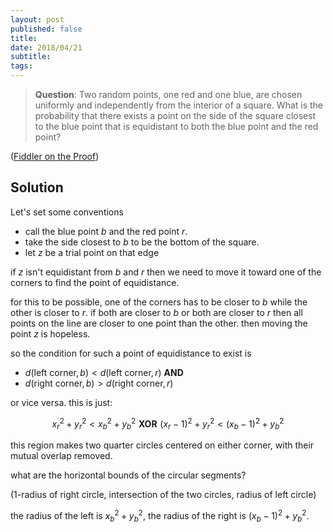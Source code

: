 ```yaml
---
layout: post
published: false
title: 
date: 2018/04/21
subtitle:
tags:
---
```


>**Question**: Two random points, one red and one blue, are chosen uniformly and independently from the interior of a square. What is the probability that there exists a point on the side of the square closest to the blue point that is equidistant to both the blue point and the red point?

<!--more-->

([Fiddler on the Proof](URL))

## Solution

Let's set some conventions

- call the blue point $b$ and the red point $r$.
- take the side closest to $b$ to be the bottom of the square.
- let $z$ be a trial point on that edge

if $z$ isn't equidistant from $b$ and $r$ then we need to move it toward one of the corners to find the point of equidistance. 

for this to be possible, one of the corners has to be closer to $b$ while the other is closer to $r$. if both are closer to $b$ or both are closer to $r$  then all points on the line are closer to one point than the other. then moving the point $z$ is hopeless.

so the condition for such a point of equidistance to exist is 

- $d(\text{left corner}, b) < d(\text{left corner},r)$ **AND**
- $d(\text{right corner},b) > d(\text{right corner},r)$ 

or vice versa. this is just:

$$ x_r^2 + y_r^2 < x_b^2 + y_b^2 \,\,\mathbf{XOR}\,\, (x_r-1)^2 + y_r^2 < (x_b-1)^2 + y_b^2 $$

this region makes two quarter circles centered on either corner, with their mutual overlap removed.

what are the horizontal bounds of the circular segments?

(1-radius of right circle, intersection of the two circles, radius of left circle)

the radius of the left is $x_b^2+y_b^2$, the radius of the right is $(x_b - 1)^2 + y_b^2$.




<br>
